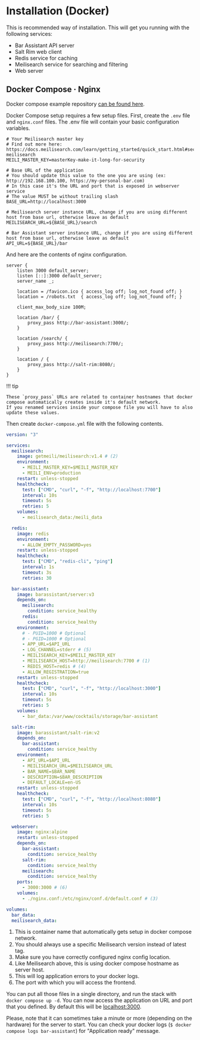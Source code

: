 # Installation (Docker)

This is recommended way of installation. This will get you running with the following services:

- Bar Assistant API server
- Salt Rim web client
- Redis service for caching
- Meilisearch service for searching and filtering
- Web server

## Docker Compose &middot; Nginx

Docker compose example repository [can be found here](https://github.com/bar-assistant/docker/).

Docker Compose setup requires a few setup files. First, create the `.env` file and `nginx.conf` files. The .env file will contain your basic configuration variables.

```properties title=".env"
# Your Meilisearch master key
# Find out more here: https://docs.meilisearch.com/learn/getting_started/quick_start.html#securing-meilisearch
MEILI_MASTER_KEY=masterKey-make-it-long-for-security

# Base URL of the application
# You should update this value to the one you are using (ex: http://192.168.100.100, https://my-personal-bar.com)
# In this case it's the URL and port that is exposed in webserver service
# The value MUST be without trailing slash
BASE_URL=http://localhost:3000

# Meilisearch server instance URL, change if you are using different host from base url, otherwise leave as default
MEILISEARCH_URL=${BASE_URL}/search

# Bar Assistant server instance URL, change if you are using different host from base url, otherwise leave as default
API_URL=${BASE_URL}/bar
```

And here are the contents of nginx configuration.

```nginx title="nginx.conf"
server {
    listen 3000 default_server;
    listen [::]:3000 default_server;
    server_name _;

    location = /favicon.ico { access_log off; log_not_found off; }
    location = /robots.txt  { access_log off; log_not_found off; }

    client_max_body_size 100M;

    location /bar/ {
        proxy_pass http://bar-assistant:3000/;
    }

    location /search/ {
        proxy_pass http://meilisearch:7700/;
    }

    location / {
        proxy_pass http://salt-rim:8080/;
    }
}
```

!!! tip

    These `proxy_pass` URLs are related to container hostnames that docker compose automatically creates inside it's default network.
    If you renamed services inside your compose file you will have to also update these values.

Then create `docker-compose.yml` file with the following contents.

```yaml title="docker-compose.yml"
version: "3"

services:
  meilisearch:
    image: getmeili/meilisearch:v1.4 # (2)
    environment:
      - MEILI_MASTER_KEY=$MEILI_MASTER_KEY
      - MEILI_ENV=production
    restart: unless-stopped
    healthcheck:
      test: ["CMD", "curl", "-f", "http://localhost:7700"]
      interval: 10s
      timeout: 5s
      retries: 5
    volumes:
      - meilisearch_data:/meili_data

  redis:
    image: redis
    environment:
      - ALLOW_EMPTY_PASSWORD=yes
    restart: unless-stopped
    healthcheck:
      test: ["CMD", "redis-cli", "ping"]
      interval: 1s
      timeout: 3s
      retries: 30

  bar-assistant:
    image: barassistant/server:v3
    depends_on:
      meilisearch:
        condition: service_healthy
      redis:
        condition: service_healthy
    environment:
      # - PUID=1000 # Optional
      # - PGID=1000 # Optional
      - APP_URL=$API_URL
      - LOG_CHANNEL=stderr # (5)
      - MEILISEARCH_KEY=$MEILI_MASTER_KEY
      - MEILISEARCH_HOST=http://meilisearch:7700 # (1)
      - REDIS_HOST=redis # (4)
      - ALLOW_REGISTRATION=true
    restart: unless-stopped
    healthcheck:
      test: ["CMD", "curl", "-f", "http://localhost:3000"]
      interval: 10s
      timeout: 5s
      retries: 5
    volumes:
      - bar_data:/var/www/cocktails/storage/bar-assistant

  salt-rim:
    image: barassistant/salt-rim:v2
    depends_on:
      bar-assistant:
        condition: service_healthy
    environment:
      - API_URL=$API_URL
      - MEILISEARCH_URL=$MEILISEARCH_URL
      - BAR_NAME=$BAR_NAME
      - DESCRIPTION=$BAR_DESCRIPTION
      - DEFAULT_LOCALE=en-US
    restart: unless-stopped
    healthcheck:
      test: ["CMD", "curl", "-f", "http://localhost:8080"]
      interval: 10s
      timeout: 5s
      retries: 5

  webserver:
    image: nginx:alpine
    restart: unless-stopped
    depends_on:
      bar-assistant:
        condition: service_healthy
      salt-rim:
        condition: service_healthy
      meilisearch:
        condition: service_healthy
    ports:
      - 3000:3000 # (6)
    volumes:
      - ./nginx.conf:/etc/nginx/conf.d/default.conf # (3)

volumes:
  bar_data:
  meilisearch_data:
```

1. This is container name that automatically gets setup in docker compose network.
2. You should always use a specific Meilisearch version instead of latest tag.
3. Make sure you have correctly configured nginx config location.
4. Like Meilisearch above, this is using docker compose hostname as server host.
5. This will log application errors to your docker logs.
6. The port with which you will access the frontend.

You can put all those files in a single directory, and run the stack with `docker compose up -d`. You can now access the application on URL and port that you defined. By default this will be [localhost:3000](http://localhost:3000).

Please, note that it can sometimes take a minute or more (depending on the hardware) for the server to start. You can check your docker logs (`$ docker compose logs bar-assistant`) for "Application ready" message.
